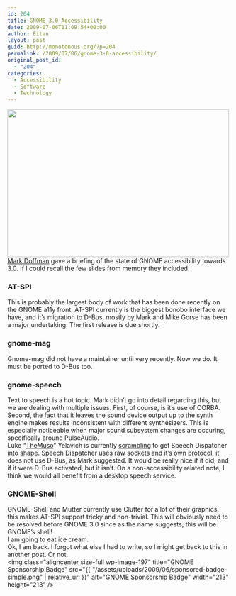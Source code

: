 ```yaml
---
id: 204
title: GNOME 3.0 Accessibility
date: 2009-07-06T11:09:54+00:00
author: Eitan
layout: post
guid: http://monotonous.org/?p=204
permalink: /2009/07/06/gnome-3-0-accessibility/
original_post_id:
  - "204"
categories:
  - Accessibility
  - Software
  - Technology
---
```

[<img class="alignnone" title="Alfredo Kraus Auditorium" src="http://farm3.static.flickr.com/2608/3694356343_39e7d2cbb5.jpg?v=0" alt="" width="500" height="333" />](http://www.flickr.com/photos/mostlypictures/3694356343/)  
[Mark Doffman](http://doffman.com/ "Mark's blog") gave a briefing of the state of GNOME accessibility towards 3.0. If I could recall the few slides from memory they included:

### AT-SPI

This is probably the largest body of work that has been done recently on the GNOME a11y front. AT-SPI currently is the biggest bonobo interface we have, and it&#8217;s migration to D-Bus, mostly by Mark and Mike Gorse has been a major undertaking. The first release is due shortly.

### gnome-mag

Gnome-mag did not have a maintainer until very recently. Now we do. It must be ported to D-Bus too.

### gnome-speech

Text to speech is a hot topic. Mark didn&#8217;t go into detail regarding this, but we are dealing with multiple issues. First, of course, is it&#8217;s use of CORBA. Second, the fact that it leaves the sound device output up to the synth engine makes results inconsistent with different synthesizers. This is especially noticeable when major sound subsystem changes are occuring, specifically around PulseAudio.  
Luke &#8220;[TheMuso](/TheMuso "TheMuso's blog")&#8221; Yelavich is currently [scrambling](http://www.themuso.id.au/speech/speech-dispatcher-orca-integration.txt "Luke's proposal") to get Speech Dispatcher [into shape](https://wiki.ubuntu.com/DesktopTeam/Specs/Karmic/GnomeSpeechReplacement "Karmic Speech Spec"). Speech Dispatcher uses raw sockets and it&#8217;s own protocol, it does not use D-Bus, as Mark suggested. It would be really nice if it did, and if it were D-Bus activated, but it isn&#8217;t. On a non-accessibility related note, I think we would all benefit from a desktop speech service.

### GNOME-Shell

GNOME-Shell and Mutter currently use Clutter for a lot of their graphics, this makes AT-SPI support tricky and non-trivial. This will obviously need to be resolved before GNOME 3.0 since as the name suggests, this will be GNOME&#8217;s shell!  
I am going to eat ice cream.  
Ok, I am back. I forgot what else I had to write, so I might get back to this in another post. Or not.  
<img class="aligncenter size-full wp-image-197" title="GNOME Sponsorship Badge" src="{{ "/assets/uploads/2009/06/sponsored-badge-simple.png" | relative_url }}" alt="GNOME Sponsorship Badge" width="213" height="213" />